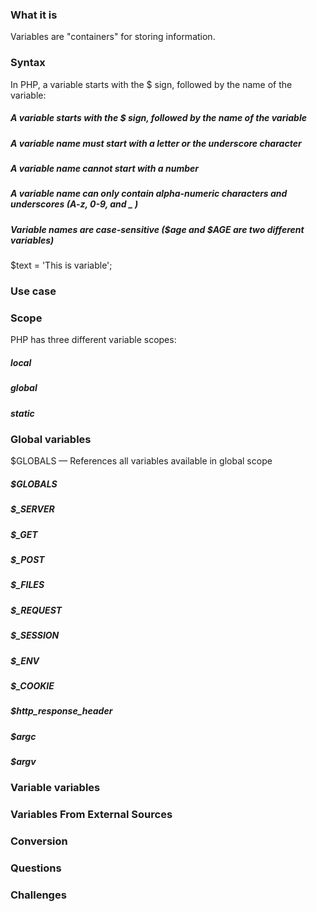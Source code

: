 ### What it is 
Variables are "containers" for storing information.


### Syntax 
In PHP, a variable starts with the $ sign, followed by the name of the variable:
##### A variable starts with the $ sign, followed by the name of the variable
##### A variable name must start with a letter or the underscore character
##### A variable name cannot start with a number
##### A variable name can only contain alpha-numeric characters and underscores (A-z, 0-9, and _ )
##### Variable names are case-sensitive ($age and $AGE are two different variables)

$text = 'This is variable';


### Use case 


### Scope 
PHP has three different variable scopes:

##### local
##### global
##### static

### Global variables
$GLOBALS — References all variables available in global scope

##### $GLOBALS
##### $_​SERVER
##### $_​GET
##### $_​POST
##### $_​FILES
##### $_​REQUEST
##### $_​SESSION
##### $_​ENV
##### $_​COOKIE
##### $http_​response_​header
##### $argc
##### $argv

### Variable variables
### Variables From External Sources 
### Conversion 
### Questions 
### Challenges 
